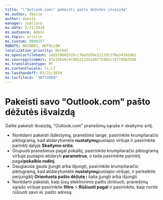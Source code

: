 ```yaml
---
title: "\"Outlook.com\" pakeisti pašto dėžutės išvaizdą"
ms.author: daeite
author: daeite
manager: joallard
ms.date: 3/21/2019
ms.audience: Admin
ms.topic: article
ms.custom: 9000257
ROBOTS: NOINDEX, NOFOLLOW
localization_priority: Normal
ms.openlocfilehash: 16d519802535ccf6e5d50e1111911f0a34392961
ms.sourcegitcommit: 03a156a9c9740521155a30775492c7dff0982588
ms.translationtype: MT
ms.contentlocale: lt-LT
ms.lasthandoff: 03/22/2019
ms.locfileid: "30772869"
---
```

# <a name="change-the-look-of-your-outlookcom-mailbox"></a>Pakeisti savo "Outlook.com" pašto dėžutės išvaizdą

Galite pakeisti išvaizdą, "Outlook.com" pranešimų sąraše ir skaitymo sritį.

- Norėdami pakeisti išdėstymą, pranešimo lange, pasirinkite krumpliaračio piktogramą, kad atidarytumėte **nustatymų**puslapio viršuje ir pasirinkite parinktį dalyje **Skaitymo sritis**.
- Grupuoti pranešimus pagal pokalbį, pasirinkite krumpliaračio piktogramą viršuje puslapio atidaryti **parametrus**, o tada pasirinkite parinktį pagal**pokalbio rodinį**.
- Daugiausia gauta įjungti arba išjungti, pasirinkite krumpliaračio piktogramą, kad atidarytumėte **nustatymų**puslapio viršuje, ir perkelkite perjungiklį **Orientuota pašto dėžutę** į šalia įjungti arba išjungti.
- Norėdami pakeisti, kaip jūsų elektroninio pašto išrikiuoti, pranešimų sąrašo viršuje pasirinkite **filtro** > **Rūšiuoti pagal** ir pasirinkite, kaip norite rūšiuoti savo el. pašto adresą.